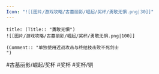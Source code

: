 ```yaml
---
Icon: "![[图片/游戏攻略/古墓丽影/崛起/奖杯/勇敢无惧.png|30]]"
---
```

```ad-common-bronze-trophy
title: (Title:: "勇敢无惧")
![[图片/游戏攻略/古墓丽影/崛起/奖杯/勇敢无惧.png|100]]

(Comment:: "单独使用近战攻击与终结技击败不死剑士
")
```

#古墓丽影/崛起/奖杯 #奖杯 #奖杯/铜

